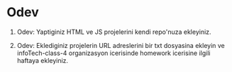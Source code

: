 <h1>Odev</h1>

1. Odev: Yaptiginiz HTML ve JS projelerini kendi repo'nuza ekleyiniz.

2. Odev: Eklediginiz projelerin URL adreslerini bir txt dosyasina ekleyin ve 
	infoTech-class-4 organizasyon icerisinde homework icerisine ilgili haftaya ekleyiniz.